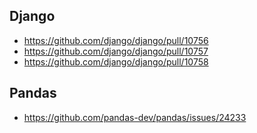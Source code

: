 ## Django
  - https://github.com/django/django/pull/10756
  - https://github.com/django/django/pull/10757
  - https://github.com/django/django/pull/10758
  
## Pandas
  - https://github.com/pandas-dev/pandas/issues/24233
